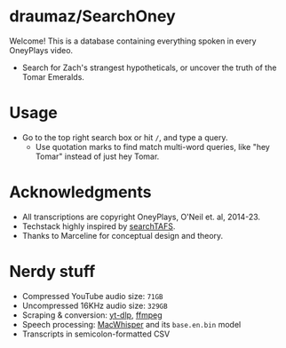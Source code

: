 # draumaz/SearchOney
Welcome! This is a database containing everything spoken in every OneyPlays video.
- Search for Zach's strangest hypotheticals, or uncover the truth of the Tomar Emeralds.

# Usage
- Go to the top right search box or hit ```/```, and type a query.
  - Use quotation marks to find match multi-word queries, like "hey Tomar" instead of just hey Tomar.

# Acknowledgments 
- All transcriptions are copyright OneyPlays, O'Neil et. al, 2014-23.
- Techstack highly inspired by [searchTAFS](https://searchtafs.net).
- Thanks to Marceline for conceptual design and theory.

# Nerdy stuff
- Compressed YouTube audio size: ```71GB```
- Uncompressed 16KHz audio size: ```329GB```
- Scraping & conversion: [yt-dlp](https://github.com/yt-dlp/yt-dlp), [ffmpeg](https://ffmpeg.org)
- Speech processing: [MacWhisper](https://github.com/ggerganov/whisper.cpp) and its ```base.en.bin``` model
- Transcripts in semicolon-formatted CSV
